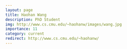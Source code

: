 ```yaml
---
layout: page
title: Haohan Wang
description: PhD Student
img: http://www.cs.cmu.edu/~haohanw/images/wang.jpg
importance: 11
category: current
redirect: http://www.cs.cmu.edu/~haohanw/
---
```


